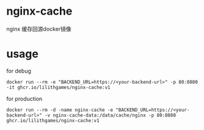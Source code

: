 # nginx-cache 
nginx 缓存回源docker镜像

# usage
for debug
```
docker run --rm -e "BACKEND_URL=https://<your-backend-url>" -p 80:8080 -it ghcr.io/lilithgames/nginx-cache:v1
```

for production
```
docker run --rm -d -name nginx-cache -e "BACKEND_URL=https://<your-backend-url>" -v nginx-cache-data:/data/cache/nginx -p 80:8080 ghcr.io/lilithgames/nginx-cache:v1
```
